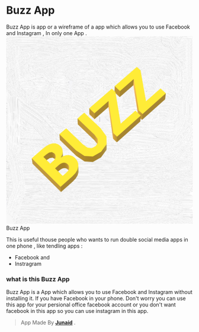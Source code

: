 # Buzz App
Buzz App is app or a wireframe of a app which allows you to use Facebook and Instagram , In only one App .
![App icon](assets\icon.png)
Buzz App

This is useful thouse people who wants to run double social media apps in one phone , like tendling apps :
* Facebook and
* Instragram

### what is this Buzz App
 
Buzz App is a App which allows you to use Facebook and Instagram without installing it. If you have Facebook in your phone. Don't worry you can use this app for your persional office facebook account or you don't want facebook in this app so you can use instagram in this app.

> App Made By [**Junaid**](https://github.com/junaidcodingmaster) .